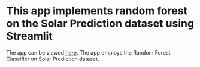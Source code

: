# This app implements random forest on the Solar Prediction dataset using Streamlit

The app can be viewed [here](https://appapp-randomforest-mqdy74nyktuijdscnpnxxw.streamlit.app). The app employs the Random Forest Classifier on Solar Prediction dataset.
